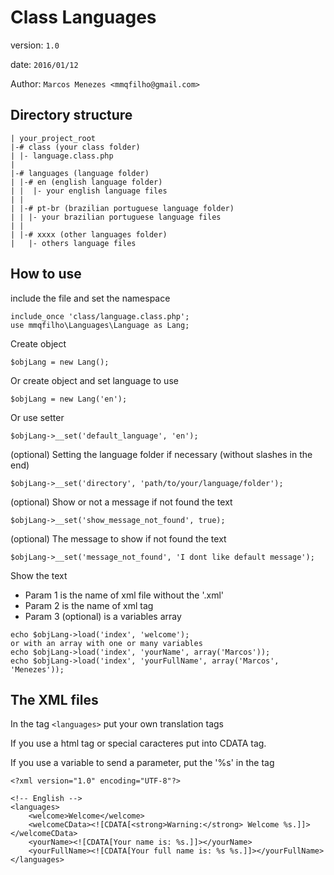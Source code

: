 # Class Languages
version: `1.0`

date: `2016/01/12`

Author: `Marcos Menezes <mmqfilho@gmail.com>`

## Directory structure
```
| your_project_root
|-# class (your class folder)
| |- language.class.php
|
|-# languages (language folder)
| |-# en (english language folder)
| |  |- your english language files
| |
| |-# pt-br (brazilian portuguese language folder)
| | |- your brazilian portuguese language files
| |
| |-# xxxx (other languages folder)
|   |- others language files
```

## How to use

include the file and set the namespace
```
include_once 'class/language.class.php';
use mmqfilho\Languages\Language as Lang;
```

Create object 
```
$objLang = new Lang(); 
```

Or create object and set language to use
```
$objLang = new Lang('en'); 
```

Or use setter
```
$objLang->__set('default_language', 'en');
```

(optional) Setting the language folder if necessary (without slashes in the end)
```
$objLang->__set('directory', 'path/to/your/language/folder');
```

(optional) Show or not a message if not found the text
```
$objLang->__set('show_message_not_found', true);
```

(optional) The message to show if not found the text
```
$objLang->__set('message_not_found', 'I dont like default message');
```

Show the text
* Param 1 is the name of xml file without the '.xml' 
* Param 2 is the name of xml tag
* Param 3 (optional) is a variables array
```
echo $objLang->load('index', 'welcome');
or with an array with one or many variables
echo $objLang->load('index', 'yourName', array('Marcos'));
echo $objLang->load('index', 'yourFullName', array('Marcos', 'Menezes'));
```

## The XML files
In the tag `<languages>` put your own translation tags

If you use a html tag or special caracteres put into CDATA tag.

If you use a variable to send a parameter, put the '%s' in the tag
```
<?xml version="1.0" encoding="UTF-8"?>

<!-- English -->
<languages>
	<welcome>Welcome</welcome>
	<welcomeCData><![CDATA[<strong>Warning:</strong> Welcome %s.]]></welcomeCData>
	<yourName><![CDATA[Your name is: %s.]]></yourName>
	<yourFullName><![CDATA[Your full name is: %s %s.]]></yourFullName>
</languages>
```

